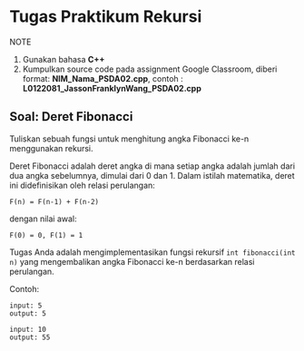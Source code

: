 # Tugas Praktikum Rekursi

NOTE

1. Gunakan bahasa **C++**
2. Kumpulkan source code pada assignment Google Classroom, diberi format: **NIM_Nama_PSDA02.cpp**, contoh : **L0122081_JassonFranklynWang_PSDA02.cpp**

## Soal: Deret Fibonacci

Tuliskan sebuah fungsi untuk menghitung angka Fibonacci ke-n menggunakan rekursi.

Deret Fibonacci adalah deret angka di mana setiap angka adalah jumlah dari dua angka sebelumnya, dimulai dari 0 dan 1. Dalam istilah matematika, deret ini didefinisikan oleh relasi perulangan:
```
F(n) = F(n-1) + F(n-2)
```
dengan nilai awal:
```
F(0) = 0, F(1) = 1
```
Tugas Anda adalah mengimplementasikan fungsi rekursif ```int fibonacci(int n)``` yang mengembalikan angka Fibonacci ke-n berdasarkan relasi perulangan.

Contoh:
```
input: 5
output: 5

input: 10
output: 55
```
